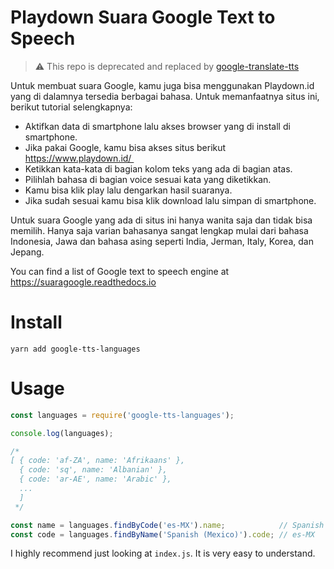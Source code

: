 # Playdown Suara Google Text to Speech

> :warning: This repo is deprecated and replaced by [google-translate-tts](https://github.com/ncpierson/google-translate-tts)

Untuk membuat suara Google, kamu juga bisa menggunakan Playdown.id yang di dalamnya tersedia berbagai bahasa. Untuk memanfaatnya situs ini, berikut tutorial selengkapnya:

- Aktifkan data di smartphone lalu akses browser yang di install di smartphone.
- Jika pakai Google, kamu bisa akses situs berikut https://www.playdown.id/ 
- Ketikkan kata-kata di bagian kolom teks yang ada di bagian atas.
- Pilihlah bahasa di bagian voice sesuai kata yang diketikkan. 
- Kamu bisa klik play lalu dengarkan hasil suaranya.
- Jika sudah sesuai kamu bisa klik download lalu simpan di smartphone. 

Untuk suara Google yang ada di situs ini hanya wanita saja dan tidak bisa memilih. Hanya saja varian bahasanya sangat lengkap mulai dari bahasa Indonesia, Jawa dan bahasa asing seperti India, Jerman, Italy, Korea, dan Jepang. 

You can find a list of Google text to speech engine at https://suaragoogle.readthedocs.io

# Install

```
yarn add google-tts-languages
```

# Usage

```js
const languages = require('google-tts-languages');

console.log(languages);

/*
[ { code: 'af-ZA', name: 'Afrikaans' },
  { code: 'sq', name: 'Albanian' },
  { code: 'ar-AE', name: 'Arabic' },
  ...
  ]
 */

const name = languages.findByCode('es-MX').name;            // Spanish (Mexico)
const code = languages.findByName('Spanish (Mexico)').code; // es-MX
```

I highly recommend just looking at `index.js`. It is very easy to understand.
